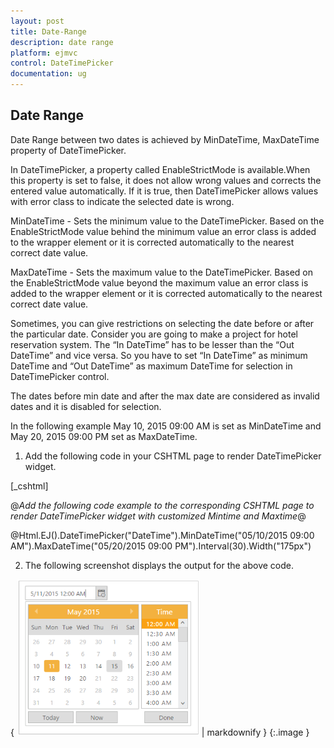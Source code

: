 ```yaml
---
layout: post
title: Date-Range
description: date range
platform: ejmvc
control: DateTimePicker
documentation: ug
---
```


## Date Range

Date Range between two dates is achieved by MinDateTime, MaxDateTime property of DateTimePicker.

In DateTimePicker, a property called EnableStrictMode is available.When this property is set to false, it does not allow wrong values and corrects the entered value automatically. If it is true, then DateTimePicker allows values with error class to indicate the selected date is wrong.

MinDateTime - Sets the minimum value to the DateTimePicker. Based on the EnableStrictMode value behind the minimum value an error class is added to the wrapper element or it is corrected automatically to the nearest correct date value.

MaxDateTime - Sets the maximum value to the DateTimePicker. Based on the EnableStrictMode value beyond the maximum value an error class is added to the wrapper element or it is corrected automatically to the nearest correct date value.

Sometimes, you can give restrictions on selecting the date before or after the particular date. Consider you are going to make a project for hotel reservation system. The “In DateTime” has to be lesser than the “Out DateTime” and vice versa. So you have to set “In DateTime” as minimum DateTime and “Out DateTime” as maximum DateTime for selection in DateTimePicker control. 

The dates before min date and after the max date are considered as invalid dates and it is disabled for selection. 

In the following example May 10, 2015 09:00 AM is set as MinDateTime and May 20, 2015 09:00 PM set as MaxDateTime.

1. Add the following code in your CSHTML page to render DateTimePicker widget.



[_cshtml]



@*Add the following code example to the corresponding CSHTML page to render DateTimePicker widget with customized Mintime and Maxtime*@

@Html.EJ().DateTimePicker("DateTime").MinDateTime("05/10/2015 09:00 AM").MaxDateTime("05/20/2015 09:00 PM").Interval(30).Width("175px")



2. The following screenshot displays the output for the above code.



{ ![](Date-Range_images/Date-Range_img1.png) | markdownify }
{:.image }


